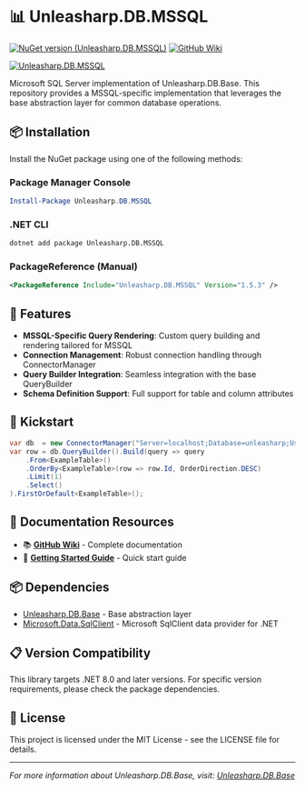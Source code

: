 ﻿# 📊 Unleasharp.DB.MSSQL

[![NuGet version (Unleasharp.DB.MSSQL)](https://img.shields.io/nuget/v/Unleasharp.DB.MSSQL.svg?style=flat-square)](https://www.nuget.org/packages/Unleasharp.DB.MSSQL/)
[![GitHub Wiki](https://img.shields.io/badge/Wiki-Documentation-blue)](https://github.com/TraberSoftware/Unleasharp.DB.Base/wiki)

[![Unleasharp.DB.MSSQL](https://socialify.git.ci/TraberSoftware/Unleasharp.DB.MSSQL/image?description=1&font=Inter&logo=https%3A%2F%2Fraw.githubusercontent.com%2FTraberSoftware%2FUnleasharp%2Frefs%2Fheads%2Fmain%2Fassets%2Flogo-small.png&name=1&owner=1&pattern=Circuit+Board&theme=Light)](https://github.com/TraberSoftware/Unleasharp.DB.MSSQL)

Microsoft SQL Server implementation of Unleasharp.DB.Base. This repository provides a MSSQL-specific implementation that leverages the base abstraction layer for common database operations.

## 📦 Installation

Install the NuGet package using one of the following methods:

### Package Manager Console
```powershell
Install-Package Unleasharp.DB.MSSQL
```

### .NET CLI
```bash
dotnet add package Unleasharp.DB.MSSQL
```

### PackageReference (Manual)
```xml
<PackageReference Include="Unleasharp.DB.MSSQL" Version="1.5.3" />
```

## 🎯 Features

- **MSSQL-Specific Query Rendering**: Custom query building and rendering tailored for MSSQL
- **Connection Management**: Robust connection handling through ConnectorManager
- **Query Builder Integration**: Seamless integration with the base QueryBuilder
- **Schema Definition Support**: Full support for table and column attributes

## 🚀 Kickstart
```csharp
var db  = new ConnectorManager("Server=localhost;Database=unleasharp;User Id=unleasharp;Password=unleasharp;")
var row = db.QueryBuilder().Build(query => query
    .From<ExampleTable>()
    .OrderBy<ExampleTable>(row => row.Id, OrderDirection.DESC)
    .Limit(1)
    .Select()
).FirstOrDefault<ExampleTable>();
```

## 📖 Documentation Resources

- 📚 **[GitHub Wiki](https://github.com/TraberSoftware/Unleasharp.DB.Base/wiki/1.-Home)** - Complete documentation
- 🎯 **[Getting Started Guide](https://github.com/TraberSoftware/Unleasharp.DB.Base/wiki/2.-Getting-Started)** - Quick start guide

## 📦 Dependencies

- [Unleasharp.DB.Base](https://github.com/TraberSoftware/Unleasharp.DB.Base) - Base abstraction layer
- [Microsoft.Data.SqlClient](https://www.nuget.org/packages/microsoft.data.sqlclient) - Microsoft SqlClient data provider for .NET

## 📋 Version Compatibility

This library targets .NET 8.0 and later versions. For specific version requirements, please check the package dependencies.

## 📄 License

This project is licensed under the MIT License - see the LICENSE file for details.

---

*For more information about Unleasharp.DB.Base, visit: [Unleasharp.DB.Base](https://github.com/TraberSoftware/Unleasharp.DB.Base)*